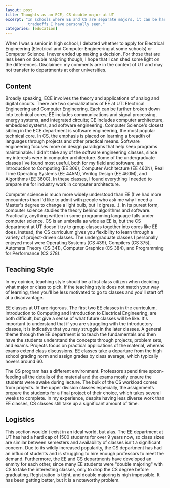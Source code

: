 ```yaml
---
layout: post
title: Thoughts as an ECE, CS double major at UT
excerpt: "In schools where EE and CS are separate majors, it can be hard to decide which is best. I discuss some of the
          tradeoffs I have personally seen."
categories: [education]
---
```


When I was a senior in high school, I debated whether to apply for Electrical Engineering (Electrical and Computer
Engineering at some schools) or Computer Science. I never ended up making a decision. For those that are less keen on
double majoring though, I hope that I can shed some light on the differences. Disclaimer: my comments are in the context
of UT and may not transfer to departments at other universities.

## Content
Broadly speaking, ECE involves the theory and applications of analog and digital circuits. There are two specializations
of EE at UT: Electrical Engineering and Computer Engineering. Each can be further broken down into technical
cores; EE includes communications and signal processing, energy systems, and integrated circuits; CE includes computer
architecture, embedded systems, and software engineering. Computer Science's closest sibling in the ECE department
is software engineering, the most popular technical core. In CS, the emphasis is placed on learning a breadth of
languages through projects and other practical means. Software engineering focuses more on design paradigms that help
keep programs maintainable. I didn't take any of the software engineering classes, since my interests were in computer
architecture. Some of the undergraduate classes I've found most useful, both for my field and software, are Introduction
to Computing (EE 306), Computer Architecture (EE 460N), Real Time Operating Systems (EE 445M), Verilog Design (EE
460M), and Algorithms (EE 360C). In these classes, I found everything I needed to prepare me for industry work in
computer architecture.

Computer science is much more widely understood than EE (I've had more encounters than I'd like to admit with people
who ask me why I need a Master's degree to change a light bulb, but I digress...). In its purest form, computer science
studies the theory behind algorithms and software. Practically, anything written in some programming language falls
under computer science. CS is an umbrella as wide as EE is, but the CS department at UT doesn't try to group classes
together into cores like EE does. Instead, the CS curriculum gives you flexibility to learn through a variety of
project-driven classes. The undergraduate classes I personally enjoyed most were Operating Systems (CS 439), Compilers
(CS 375), Automata Theory (CS 341), Computer Graphics (CS 384), and Programming for Performance (CS 378).

## Teaching Style
In my opinion, teaching style should be a first class citizen when deciding what major or class to pick. If the teaching
style does not match your way of learning, then you'll be less motivated to go to classes and you'll start off at a
disadvantage.

EE classes at UT are rigorous. The first two EE classes in the curriculum, Introduction to Computing and Introduction to
Electrical Engineering, are both difficult, but give a sense of what future classes will be like. It's important to
understand that if you are struggling with the introductory classes, it is indicative that you may struggle in the later
classes. A general theme through the EE department is to teach the fundamentals and then have the students understand
the concepts through projects, problem sets, and exams. Projects focus on practical applications of the material,
whereas exams extend class discussions. EE classes take a departure from the high school grading norm and assign grades
by class average, which typically hovers around 60.

The CS program has a different environment. Professors spend time spoon-feeding all the details of the material
and the exams mostly ensure the students were awake during lecture. The bulk of the CS workload comes from projects. In
the upper division classes especially, the assignments prepare the students for a final project of their choice, which
takes several weeks to complete. In my experience, despite having less diverse work than EE classes, CS classes still
take up a significant amount of time.

## Logistics
This section wouldn't exist in an ideal world, but alas. The EE department at UT has had a hard cap of 1500 students for
over 9 years now, so class sizes are similar between semesters and availability of classes isn't a significant concern.
Due to its wildly increased popularity, the CS department has had an influx of students and is struggling to hire enough
professors to meet the demand. Furthermore, the EE and CS departments have developed an enmity for each other, since
many EE students were "double majoring" with CS to take the interesting classes, only to drop the CS degree before
graduating. Registration is tight, and double majoring is nigh impossible. It has been getting better, but it is a
noteworthy problem.

